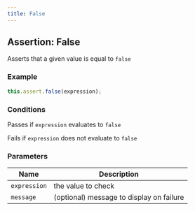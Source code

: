 ```yaml
---
title: False
---
```


## Assertion: False

Asserts that a given value is equal to `false`

### Example

```ts
this.assert.false(expression);
```

### Conditions

Passes if `expression` evaluates to `false`

Fails if `expression` does not evaluate to `false`

### Parameters

| Name | Description |
|---|---|
| `expression` | the value to check |
| `message` | (optional) message to display on failure |